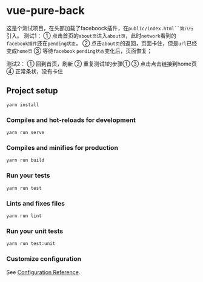 # vue-pure-back
这是个测试项目，在头部加载了faceboock插件，在`public/index.html``第八行`引入。
测试1：
① 点击首页的`about页`进入`about页`，此时`network`看到的`facebook插件`还在`pending状态`，
② 点击`about页`的返回，页面卡住，但是`url`已经变成`home页`
③ 等待`facebook` `pending状态`变化后，页面恢复；

测试2：
① 回到首页，刷新
② 重复测试1的步骤①
③ 点击点击链接到home页
④ 正常条状，没有卡住

## Project setup
```
yarn install
```

### Compiles and hot-reloads for development
```
yarn run serve
```

### Compiles and minifies for production
```
yarn run build
```

### Run your tests
```
yarn run test
```

### Lints and fixes files
```
yarn run lint
```

### Run your unit tests
```
yarn run test:unit
```

### Customize configuration
See [Configuration Reference](https://cli.vuejs.org/config/).
